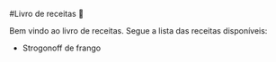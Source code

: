 #Livro de receitas 🥳

Bem vindo ao livro de receitas. Segue a lista das receitas disponíveis:

* Strogonoff de frango